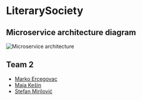 # LiterarySociety

## Microservice architecture diagram

![Microservice architecture](https://imgur.com/a/Hmu0hzJ)

## Team 2

* [Marko Ercegovac](https://github.com/markoercegovac)
* [Maja Kešin](https://github.com/majakesin)
* [Stefan Mirilović](https://github.com/stefan-mirilovic)